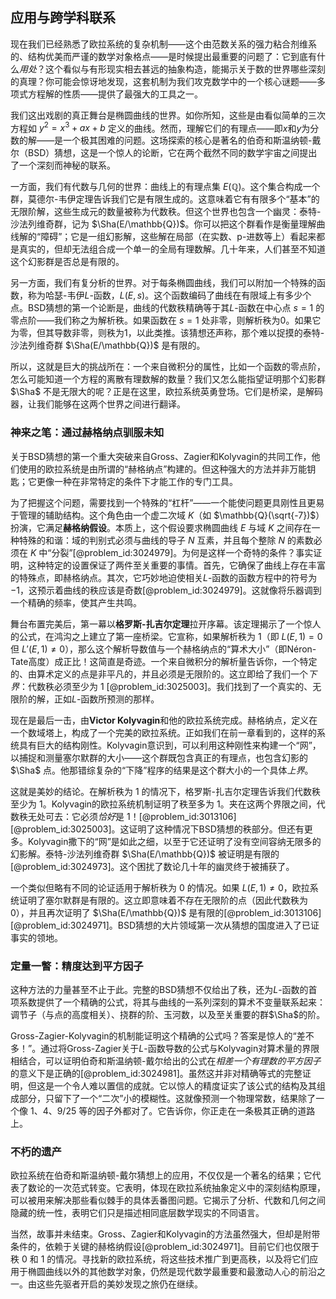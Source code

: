 ## 应用与跨学科联系

现在我们已经熟悉了欧拉系统的复杂机制——这个由范数关系的强力粘合剂维系的、结构优美而严谨的数学对象格点——是时候提出最重要的问题了：它到底有什么*用处*？这个看似与有形现实相去甚远的抽象构造，能揭示关于数的世界哪些深刻的真理？你可能会惊讶地发现，这套机制为我们攻克数学中的一个核心谜题——多项式方程解的性质——提供了最强大的工具之一。

我们这出戏剧的真正舞台是椭圆曲线的世界。如你所知，这些是由看似简单的三次方程如 $y^2 = x^3 + ax + b$ 定义的曲线。然而，理解它们的有理点——即$x$和$y$为分数的解——是一个极其困难的问题。这场探索的核心是著名的伯奇和斯温纳顿-戴尔（BSD）猜想，这是一个惊人的论断，它在两个截然不同的数学宇宙之间提出了一个深刻而神秘的联系。

一方面，我们有代数与几何的世界：曲线上的有理点集 $E(\mathbb{Q})$。这个集合构成一个群，莫德尔-韦伊定理告诉我们它是有限生成的。这意味着它有有限多个“基本”的无限阶解，这些生成元的数量被称为代数秩。但这个世界也包含一个幽灵：泰特-沙法列维奇群，记为 $\Sha(E/\mathbb{Q})$。你可以把这个群看作是衡量理解曲线解的“障碍”；它是一组幻影解，这些解在局部（在实数、p-进数等上）看起来都是真实的，但却无法组合成一个单一的全局有理数解。几十年来，人们甚至不知道这个幻影群是否总是有限的。

另一方面，我们有复分析的世界。对于每条椭圆曲线，我们可以附加一个特殊的函数，称为哈瑟-韦伊$L$-函数，$L(E,s)$。这个函数编码了曲线在有限域上有多少个点。BSD猜想的第一个论断是，曲线的代数秩精确等于其$L$-函数在中心点 $s=1$ 的零点阶——我们称之为解析秩。如果函数在 $s=1$ 处非零，则解析秩为$0$。如果它为零，但其导数非零，则秩为$1$，以此类推。该猜想还声称，那个难以捉摸的泰特-沙法列维奇群 $\Sha(E/\mathbb{Q})$ 是有限的。

所以，这就是巨大的挑战所在：一个来自微积分的属性，比如一个函数的零点阶，怎么可能知道一个方程的离散有理数解的数量？我们又怎么能指望证明那个幻影群 $\Sha$ 不是无限大的呢？正是在这里，欧拉系统英勇登场。它们是桥梁，是解码器，让我们能够在这两个世界之间进行翻译。

### 神来之笔：通过赫格纳点驯服未知

关于BSD猜想的第一个重大突破来自Gross、Zagier和Kolyvagin的共同工作，他们使用的欧拉系统是由所谓的“赫格纳点”构建的。但这种强大的方法并非万能钥匙；它更像一种在非常特定的条件下才能工作的专门工具。

为了把握这个问题，需要找到一个特殊的“杠杆”——一个能使问题更具刚性且更易于管理的辅助结构。这个角色由一个虚二次域 $K$（如 $\mathbb{Q}(\sqrt{-7})$）扮演，它满足**赫格纳假设**。本质上，这个假设要求椭圆曲线 $E$ 与域 $K$ 之间存在一种特殊的和谐：域的判别式必须与曲线的导子 $N$ 互素，并且每个整除 $N$ 的素数必须在 $K$ 中“分裂”[@problem_id:3024979]。为何是这样一个奇特的条件？事实证明，这种特定的设置保证了两件至关重要的事情。首先，它确保了曲线上存在丰富的特殊点，即赫格纳点。其次，它巧妙地迫使相关$L$-函数的函数方程中的符号为$-1$，这预示着曲线的秩应该是奇数[@problem_id:3024979]。这就像将乐器调到一个精确的频率，使其产生共鸣。

舞台布置完美后，第一幕以**格罗斯-扎吉尔定理**拉开序幕。该定理揭示了一个惊人的公式，在鸿沟之上建立了第一座桥梁。它宣称，如果解析秩为 $1$（即 $L(E,1)=0$ 但 $L'(E,1) \neq 0$），那么这个解析导数值与一个赫格纳点的“算术大小”（即Néron-Tate高度）成正比！这简直是奇迹。一个来自微积分的解析量告诉你，一个特定的、由算术定义的点是非平凡的，并且必须是无限阶的。这立即给了我们一个*下界*：代数秩必须至少为 $1$ [@problem_id:3025003]。我们找到了一个真实的、无限阶的解，正如$L$-函数所预测的那样。

现在是最后一击，由**Victor Kolyvagin**和他的欧拉系统完成。赫格纳点，定义在一个数域塔上，构成了一个完美的欧拉系统。正如我们在前一章看到的，这样的系统具有巨大的结构刚性。Kolyvagin意识到，可以利用这种刚性来构建一个“网”，以捕捉和测量塞尔默群的大小——这个群既包含真正的有理点，也包含幻影的 $\Sha$ 点。他那错综复杂的“下降”程序的结果是这个群大小的一个具体*上界*。

这就是美妙的结论。在解析秩为 $1$ 的情况下，格罗斯-扎吉尔定理告诉我们代数秩至少为 $1$。Kolyvagin的欧拉系统机制证明了秩至多为 $1$。夹在这两个界限之间，代数秩无处可去：它必须*恰好*是 $1$！[@problem_id:3013106] [@problem_id:3025003]。这证明了这种情况下BSD猜想的秩部分。但还有更多。Kolyvagin撒下的“网”是如此之细，以至于它还证明了没有空间容纳无限多的幻影解。泰特-沙法列维奇群 $\Sha(E/\mathbb{Q})$ 被证明是有限的[@problem_id:3024973]。这个困扰了数论几十年的幽灵终于被捕获了。

一个类似但略有不同的论证适用于解析秩为 $0$ 的情况。如果 $L(E,1) \neq 0$，欧拉系统证明了塞尔默群是有限的。这立即意味着不存在无限阶的点（因此代数秩为 $0$），并且再次证明了 $\Sha(E/\mathbb{Q})$ 是有限的[@problem_id:3013106] [@problem_id:3024971]。BSD猜想的大片领域第一次从猜想的国度进入了已证事实的领地。

### 定量一瞥：精度达到平方因子

这种方法的力量甚至不止于此。完整的BSD猜想不仅给出了秩，还为$L$-函数的首项系数提供了一个精确的公式，将其与曲线的一系列深刻的算术不变量联系起来：调节子（与点的高度相关）、挠群的阶、玉河数，以及至关重要的群$\Sha$的阶。

Gross-Zagier-Kolyvagin的机制能证明这个精确的公式吗？答案是惊人的“差不多！”。通过将Gross-Zagier关于$L$-函数导数的公式与Kolyvagin对算术量的界限相结合，可以证明伯奇和斯温纳顿-戴尔给出的公式在*相差一个有理数的平方因子*的意义下是正确的[@problem_id:3024981]。虽然这并非对精确等式的完整证明，但这是一个令人难以置信的成就。它以惊人的精度证实了该公式的结构及其组成部分，只留下了一个“二次”小的模糊性。这就像预测一个物理常数，结果除了一个像 $1$、$4$、$9/25$ 等的因子外都对了。它告诉你，你正走在一条极其正确的道路上。

### 不朽的遗产

欧拉系统在伯奇和斯温纳顿-戴尔猜想上的应用，不仅仅是一个著名的结果；它代表了数论的一次范式转变。它表明，体现在欧拉系统抽象定义中的深刻结构原理，可以被用来解决那些看似棘手的具体丢番图问题。它揭示了分析、代数和几何之间隐藏的统一性，表明它们只是描述相同底层数学现实的不同语言。

当然，故事并未结束。Gross、Zagier和Kolyvagin的方法虽然强大，但却是附带条件的，依赖于关键的赫格纳假设[@problem_id:3024971]。目前它们也仅限于秩 $0$ 和 $1$ 的情况。寻找新的欧拉系统，将这些技术推广到更高秩，以及将它们应用于椭圆曲线以外的其他数学对象，仍然是现代数学最重要和最激动人心的前沿之一。由这些先驱者开启的美妙发现之旅仍在继续。